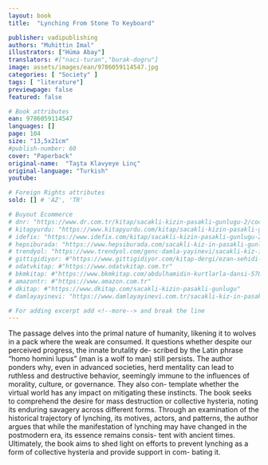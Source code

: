 ```yaml
---
layout: book
title:  "Lynching From Stone To Keyboard"

publisher: vadipublishing
authors: "Muhittin Imal"
illustrators: ["Hüma Abay"]
translators: #["naci-turan","burak-dogru"]
image: assets/images/ean/9786059114547.jpg
categories: [ "Society" ]
tags: [ "literature"]
previewpage: false
featured: false

# Book attributes
ean: 9786059114547
languages: []
page: 104
size: "13,5x21cm"
#publish-number: 60
cover: "Paperback"
original-name:  "Taşta Klavyeye Linç"
original-language: "Turkish"
youtube:

# Foreign Rights attributes
sold: [] # 'AZ', 'TR'

# Buyout Ecommerce
# dnr: "https://www.dr.com.tr/kitap/sacakli-kizin-pasakli-gunlugu-2/cocuk-ve-genclik/genclik-10-yas/roman-oyku/urunno=0001893059001"
# kitapyurdu: "https://www.kitapyurdu.com/kitap/sacakli-kizin-pasakli-gunlugu-2-/560122.html&filter_name=Sa%C3%A7akl%C4%B1+K%C4%B1z%27%C4%B1n+Pasakl%C4%B1+G%C3%BCnl%C3%BC%C4%9F%C3%BC+2"
# idefix: "https://www.idefix.com/kitap/sacakli-kizin-pasakli-gunlugu-2/cocuk-ve-genclik/genclik-10-yas/roman-oyku/urunno=0001893059001"
# hepsiburada: "https://www.hepsiburada.com/sacakli-kiz-in-pasakli-gunlugu-2-damla-yayinevi-p-HBV000012ER86"
# trendyol: "https://www.trendyol.com/genc-damla-yayinevi/sacakli-kiz-in-pasakli-gunlugu-2-p-54825777"
# gittigidiyor: #"https://www.gittigidiyor.com/kitap-dergi/ezan-sehidi-adnan-menderes_pdp_732728793"
# odatvkitap: #"https://www.odatvkitap.com.tr"
# bkmkitap: #"https://www.bkmkitap.com/abdulhamidin-kurtlarla-dansi-578226"
# amazontr: #"https://www.amazon.com.tr"
# dkitap: #"https://www.dkitap.com/sacakli-kizin-pasakli-gunlugu"
# damlayayinevi: "https://www.damlayayinevi.com.tr/sacakli-kiz-in-pasakli-gunlugu-2-bu-iste-bi-terslik-var"

# For adding excerpt add <!--more--> and break the line
---
```

The passage delves into the primal nature of
humanity, likening it to wolves in a pack where the
weak are consumed. It questions whether despite
our perceived progress, the innate brutality de-
scribed by the Latin phrase “homo homini lupus”
(man is a wolf to man) still persists. The author
ponders why, even in advanced societies, herd
mentality can lead to ruthless and destructive
behavior, seemingly immune to the influences of
morality, culture, or governance. They also con-
template whether the virtual world has any impact
on mitigating these instincts. The book seeks to
comprehend the desire for mass destruction or
collective hysteria, noting its enduring savagery
across different forms. Through an examination
of the historical trajectory of lynching, its motives,
actors, and patterns, the author argues that while
the manifestation of lynching may have changed in
the postmodern era, its essence remains consis-
tent with ancient times. Ultimately, the book aims to
shed light on efforts to prevent lynching as a form
of collective hysteria and provide support in com-
bating it.
<!--more--> 

